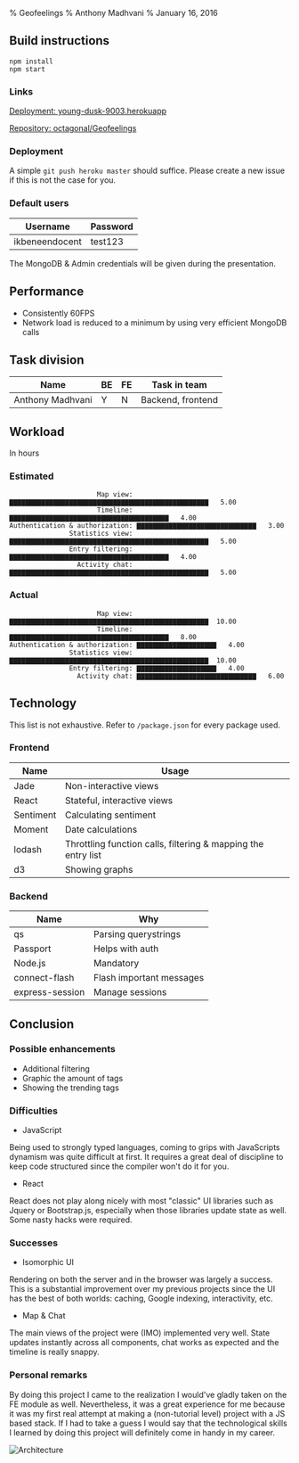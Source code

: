 % Geofeelings
% Anthony Madhvani
% January 16, 2016

## Build instructions
    npm install
    npm start

### Links
[Deployment: young-dusk-9003.herokuapp](https://young-dusk-9003.herokuapp.com/)

[Repository: octagonal/Geofeelings](https://github.com/octagonal/Geofeelings)

### Deployment
A simple `git push heroku master` should suffice. Please create a new issue if this is not the case for you.

### Default users
| Username         | Password |
| -----------------|----------|
| ikbeneendocent   | test123  |

The MongoDB & Admin credentials will be given during the presentation.

## Performance
* Consistently 60FPS
* Network load is reduced to a minimum by using very efficient MongoDB calls

## Task division
| Name             | BE| FE| Task in team      |
| -----------------|---|---|-------------------|
| Anthony Madhvani | Y | N | Backend, frontend |

## Workload
In hours

### Estimated

                          Map view: ▇▇▇▇▇▇▇▇▇▇▇▇▇▇▇▇▇▇▇▇▇▇▇▇▇▇▇▇▇▇▇▇▇▇▇▇▇▇▇▇▇▇▇▇▇▇▇▇▇▇   5.00
                          Timeline: ▇▇▇▇▇▇▇▇▇▇▇▇▇▇▇▇▇▇▇▇▇▇▇▇▇▇▇▇▇▇▇▇▇▇▇▇▇▇▇▇   4.00
    Authentication & authorization: ▇▇▇▇▇▇▇▇▇▇▇▇▇▇▇▇▇▇▇▇▇▇▇▇▇▇▇▇▇▇   3.00
                   Statistics view: ▇▇▇▇▇▇▇▇▇▇▇▇▇▇▇▇▇▇▇▇▇▇▇▇▇▇▇▇▇▇▇▇▇▇▇▇▇▇▇▇▇▇▇▇▇▇▇▇▇▇   5.00
                   Entry filtering: ▇▇▇▇▇▇▇▇▇▇▇▇▇▇▇▇▇▇▇▇▇▇▇▇▇▇▇▇▇▇▇▇▇▇▇▇▇▇▇▇   4.00
                     Activity chat: ▇▇▇▇▇▇▇▇▇▇▇▇▇▇▇▇▇▇▇▇▇▇▇▇▇▇▇▇▇▇▇▇▇▇▇▇▇▇▇▇▇▇▇▇▇▇▇▇▇▇   5.00

### Actual

                          Map view: ▇▇▇▇▇▇▇▇▇▇▇▇▇▇▇▇▇▇▇▇▇▇▇▇▇▇▇▇▇▇▇▇▇▇▇▇▇▇▇▇▇▇▇▇▇▇▇▇▇▇  10.00
                          Timeline: ▇▇▇▇▇▇▇▇▇▇▇▇▇▇▇▇▇▇▇▇▇▇▇▇▇▇▇▇▇▇▇▇▇▇▇▇▇▇▇▇   8.00
    Authentication & authorization: ▇▇▇▇▇▇▇▇▇▇▇▇▇▇▇▇▇▇▇▇   4.00
                   Statistics view: ▇▇▇▇▇▇▇▇▇▇▇▇▇▇▇▇▇▇▇▇▇▇▇▇▇▇▇▇▇▇▇▇▇▇▇▇▇▇▇▇▇▇▇▇▇▇▇▇▇▇  10.00
                   Entry filtering: ▇▇▇▇▇▇▇▇▇▇▇▇▇▇▇▇▇▇▇▇   4.00
                     Activity chat: ▇▇▇▇▇▇▇▇▇▇▇▇▇▇▇▇▇▇▇▇▇▇▇▇▇▇▇▇▇▇   6.00

## Technology
This list is not exhaustive. Refer to `/package.json` for every package used.

### Frontend
| Name      | Usage                                                         |
| ----------|---------------------------------------------------------------|
| Jade      | Non-interactive views                                         |
| React     | Stateful, interactive views                                   |
| Sentiment | Calculating sentiment                                         |
| Moment    | Date calculations                                             |
| lodash    | Throttling function calls, filtering & mapping the entry list |
| d3        | Showing graphs                                                |

### Backend
| Name             | Why                      |
| -----------------|--------------------------|
| qs               | Parsing querystrings     |
| Passport         | Helps with auth          |
| Node.js          | Mandatory                |
| connect-flash    | Flash important messages |
| express-session  | Manage sessions          |


## Conclusion

### Possible enhancements
* Additional filtering
* Graphic the amount of tags
* Showing the trending tags

### Difficulties
* JavaScript

Being used to strongly typed languages, coming to grips with JavaScripts dynamism was quite difficult at first. It requires a great deal of discipline to keep code structured since the compiler won't do it for you.

* React

React does not play along nicely with most "classic" UI libraries such as Jquery or Bootstrap.js, especially when those libraries update state as well. Some nasty hacks were required.

### Successes
* Isomorphic UI

Rendering on both the server and in the browser was largely a success. This is a substantial improvement over my previous projects since the UI has the best of both worlds: caching, Google indexing, interactivity, etc. 

* Map & Chat

The main views of the project were (IMO) implemented very well. State updates instantly across all components, chat works as expected and the timeline is really snappy.

### Personal remarks

By doing this project I came to the realization I would've gladly taken on the FE module as well. Nevertheless, it was a great experience for me because it was my first real attempt at making a (non-tutorial level) project with a JS based stack. If I had to take a guess I would say that the technological skills I learned by doing this project will definitely come in handy in my career.

![Architecture](http://i.imgur.com/3OrpgGZ.png)
